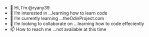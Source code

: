 - 👋 Hi, I’m @ryany39
- 👀 I’m interested in ...learning how to learn code
- 🌱 I’m currently learning ...theOdinProject.com
- 💞️ I’m looking to collaborate on ...learning how to code effeciently 
- 📫 How to reach me ...not available at this time

<!---
ryany39/ryany39 is a ✨ special ✨ repository because its `README.md` (this file) appears on your GitHub profile.
You can click the Preview link to take a look at your changes.
--->
